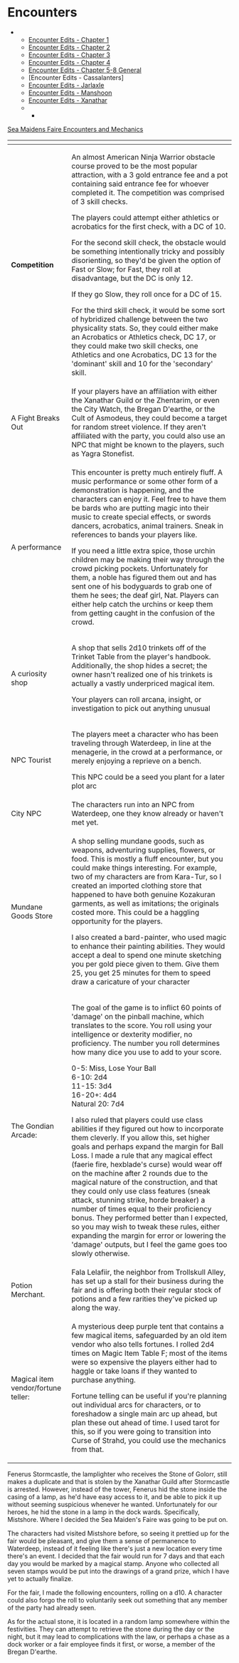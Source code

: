 # Encounters



* * [Encounter Edits - Chapter 1](https://docs.google.com/document/d/1vOg1Zk8TmMBeTR_SOQGzzbxJbG4Qpo0VUwTUjB7kkaE/edit)
  * [Encounter Edits - Chapter 2](https://docs.google.com/document/d/1_-EHQ5VRI7oFeqVAi98m4eX4GPcb3GHhTfshE_fGObk/edit)
  * [Encounter Edits - Chapter 3](https://docs.google.com/document/d/1QC0Y82R5hBxWlo5AozYmm-iS5QhyDF52rwa4Rx05cRc/edit)
  * [Encounter Edits - Chapter 4](https://docs.google.com/document/d/1d-Xlxa3xMbIAHgwm6JOAEU3LRM7SdIpgTYx8tvRFIlE/edit)
  * [Encounter Edits - Chapter 5-8 General](https://docs.google.com/document/d/1ZI8r6lhdeFhwL9lagQKEbRRa-I7xTt5r8LlD0SQL124/edit)
  * \[Encounter Edits - Cassalanters\]
  * [Encounter Edits - Jarlaxle](https://docs.google.com/document/d/11vdfrPPSSNID8cGH0w6IpXED8fpEoPiF7w2gjcVQXtY/edit)
  * [Encounter Edits - Manshoon](https://docs.google.com/document/d/1TiSznhu7gdmCXrIF7HG6ZKN6oVUKskxCa7IjJUUkf9c/edit)
  * [Encounter Edits - Xanathar](https://docs.google.com/document/d/1_B0WsT_6H1lZCGJsUzLHay_W1O-r1JYYpDZ_RVzJ8tE/edit)
  *  * 



[Sea Maidens Faire Encounters and Mechanics](https://www.dndbeyond.com/forums/dungeons-dragons-discussion/dungeon-masters-only/37552-the-sea-maidens-faire-encounters-and-mechanics)

<table>
  <thead>
    <tr>
      <th style="text-align:left"></th>
      <th style="text-align:left"></th>
    </tr>
  </thead>
  <tbody>
    <tr>
      <td style="text-align:left"><b>Competition</b>
      </td>
      <td style="text-align:left">
        <p>An almost American Ninja Warrior obstacle course proved to be the most
          popular attraction, with a 3 gold entrance fee and a pot containing said
          entrance fee for whoever completed it. The competition was comprised of
          3 skill checks.</p>
        <p></p>
        <p>The players could attempt either athletics or acrobatics for the first
          check, with a DC of 10.</p>
        <p></p>
        <p>For the second skill check, the obstacle would be something intentionally
          tricky and possibly disorienting, so they&apos;d be given the option of
          Fast or Slow; for Fast, they roll at disadvantage, but the DC is only 12.</p>
        <p>If they go Slow, they roll once for a DC of 15.</p>
        <p></p>
        <p>For the third skill check, it would be some sort of hybridized challenge
          between the two physicality stats. So, they could either make an Acrobatics
          or Athletics check, DC 17, or they could make two skill checks, one Athletics
          and one Acrobatics, DC 13 for the &apos;dominant&apos; skill and 10 for
          the &apos;secondary&apos; skill.</p>
      </td>
    </tr>
    <tr>
      <td style="text-align:left">A Fight Breaks Out</td>
      <td style="text-align:left">If your players have an affiliation with either the Xanathar Guild or
        the Zhentarim, or even the City Watch, the Bregan D&apos;earthe, or the
        Cult of Asmodeus, they could become a target for random street violence.
        If they aren&apos;t affiliated with the party, you could also use an NPC
        that might be known to the players, such as Yagra Stonefist.</td>
    </tr>
    <tr>
      <td style="text-align:left">A performance</td>
      <td style="text-align:left">
        <p>This encounter is pretty much entirely fluff. A music performance or some
          other form of a demonstration is happening, and the characters can enjoy
          it. Feel free to have them be bards who are putting magic into their music
          to create special effects, or swords dancers, acrobatics, animal trainers.
          Sneak in references to bands your players like.</p>
        <p>If you need a little extra spice, those urchin children may be making
          their way through the crowd picking pockets. Unfortunately for them, a
          noble has figured them out and has sent one of his bodyguards to grab one
          of them he sees; the deaf girl, Nat. Players can either help catch the
          urchins or keep them from getting caught in the confusion of the crowd.</p>
      </td>
    </tr>
    <tr>
      <td style="text-align:left">A curiosity shop</td>
      <td style="text-align:left">
        <p>A shop that sells 2d10 trinkets off of the Trinket Table from the player&apos;s
          handbook. Additionally, the shop hides a secret; the owner hasn&apos;t
          realized one of his trinkets is actually a vastly underpriced magical item.</p>
        <p></p>
        <p>Your players can roll arcana, insight, or investigation to pick out anything
          unusual</p>
      </td>
    </tr>
    <tr>
      <td style="text-align:left">NPC Tourist</td>
      <td style="text-align:left">
        <p>The players meet a character who has been traveling through Waterdeep,
          in line at the menagerie, in the crowd at a performance, or merely enjoying
          a reprieve on a bench.</p>
        <p></p>
        <p>This NPC could be a seed you plant for a later plot arc</p>
      </td>
    </tr>
    <tr>
      <td style="text-align:left">City NPC</td>
      <td style="text-align:left">The characters run into an NPC from Waterdeep, one they know already or
        haven&apos;t met yet.</td>
    </tr>
    <tr>
      <td style="text-align:left">Mundane Goods Store</td>
      <td style="text-align:left">
        <p>A shop selling mundane goods, such as weapons, adventuring supplies, flowers,
          or food. This is mostly a fluff encounter, but you could make things interesting.
          For example, two of my characters are from Kara-Tur, so I created an imported
          clothing store that happened to have both genuine Kozakuran garments, as
          well as imitations; the originals costed more. This could be a haggling
          opportunity for the players.</p>
        <p></p>
        <p>I also created a bard-painter, who used magic to enhance their painting
          abilities. They would accept a deal to spend one minute sketching you per
          gold piece given to them. Give them 25, you get 25 minutes for them to
          speed draw a caricature of your character</p>
      </td>
    </tr>
    <tr>
      <td style="text-align:left">The Gondian Arcade:</td>
      <td style="text-align:left">
        <p>The goal of the game is to inflict 60 points of &apos;damage&apos; on
          the pinball machine, which translates to the score. You roll using your
          intelligence or dexterity modifier, no proficiency. The number you roll
          determines how many dice you use to add to your score.</p>
        <p>0-5: Miss, Lose Your Ball
          <br />6-10: 2d4
          <br />11-15: 3d4
          <br />16-20+: 4d4
          <br />Natural 20: 7d4</p>
        <p>I also ruled that players could use class abilities if they figured out
          how to incorporate them cleverly. If you allow this, set higher goals and
          perhaps expand the margin for Ball Loss. I made a rule that any magical
          effect (faerie fire, hexblade&apos;s curse) would wear off on the machine
          after 2 rounds due to the magical nature of the construction, and that
          they could only use class features (sneak attack, stunning strike, horde
          breaker) a number of times equal to their proficiency bonus. They performed
          better than I expected, so you may wish to tweak these rules, either expanding
          the margin for error or lowering the &apos;damage&apos; outputs, but I
          feel the game goes too slowly otherwise.</p>
      </td>
    </tr>
    <tr>
      <td style="text-align:left">Potion Merchant.</td>
      <td style="text-align:left">Fala Lelafiir, the neighbor from Trollskull Alley, has set up a stall
        for their business during the fair and is offering both their regular stock
        of potions and a few rarities they&apos;ve picked up along the way.</td>
    </tr>
    <tr>
      <td style="text-align:left">Magical item vendor/fortune teller:</td>
      <td style="text-align:left">
        <p>A mysterious deep purple tent that contains a few magical items, safeguarded
          by an old item vendor who also tells fortunes. I rolled 2d4 times on Magic
          Item Table F; most of the items were so expensive the players either had
          to haggle or take loans if they wanted to purchase anything.</p>
        <p></p>
        <p>Fortune telling can be useful if you&apos;re planning out individual arcs
          for characters, or to foreshadow a single main arc up ahead, but plan these
          out ahead of time. I used tarot for this, so if you were going to transition
          into Curse of Strahd, you could use the mechanics from that.</p>
      </td>
    </tr>
  </tbody>
</table>

Fenerus Stormcastle, the lamplighter who receives the Stone of Golorr, still makes a duplicate and that is stolen by the Xanathar Guild after Stormcastle is arrested. However, instead of the tower, Fenerus hid the stone inside the casing of a lamp, as he'd have easy access to it, and be able to pick it up without seeming suspicious whenever he wanted. Unfortunately for our heroes, he hid the stone in a lamp in the dock wards. Specifically, Mistshore. Where I decided the Sea Maiden's Faire was going to be put on. 

The characters had visited Mistshore before, so seeing it prettied up for the fair would be pleasant, and give them a sense of permanence to Waterdeep, instead of it feeling like there's just a new location every time there's an event. I decided that the fair would run for 7 days and that each day you would be marked by a magical stamp. Anyone who collected all seven stamps would be put into the drawings of a grand prize, which I have yet to actually finalize. 

For the fair, I made the following encounters, rolling on a d10. A character could also forgo the roll to voluntarily seek out something that any member of the party had already seen. 

As for the actual stone, it is located in a random lamp somewhere within the festivities. They can attempt to retrieve the stone during the day or the night, but it may lead to complications with the law, or perhaps a chase as a dock worker or a fair employee finds it first, or worse, a member of the Bregan D'earthe. 



